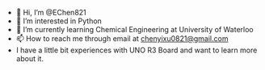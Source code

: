 - 👋 Hi, I’m @EChen821
- 👀 I’m interested in Python
- 🌱 I’m currently learning Chemical Engineering at University of Waterloo
- 📫 How to reach me through email at chenyixu0821@gmail.com
- I have a little bit experiences with UNO R3 Board and want to learn more about it.

<!---
EChen821/EChen821 is a ✨ special ✨ repository because its `README.md` (this file) appears on your GitHub profile.
You can click the Preview link to take a look at your changes.
--->
